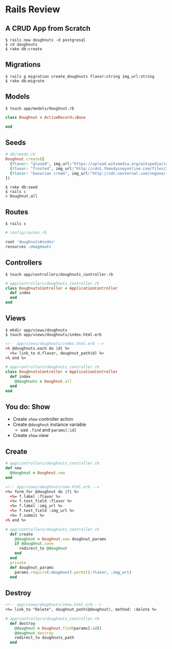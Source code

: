 # Rails Review

## A CRUD App from Scratch

    $ rails new doughnuts -d postgresql
    $ cd doughnuts
    $ rake db:create

## Migrations

    $ rails g migration create_doughnuts flavor:string img_url:string
    $ rake db:migrate

## Models

    $ touch app/models/doughnut.rb

```rb
class Doughnut < ActiveRecord::Base

end
```

## Seeds

```rb
# db/seeds.rb
Doughnut.create([
  {flavor: "glazed", img_url:"https://upload.wikimedia.org/wikipedia/commons/a/a5/Glazed-Donut.jpg"},
  {flavor: "frosted", img_url:"http://cdn1.theodysseyonline.com/files/2015/11/06/635824216505743270937342224_strawberry%20donut.jpg"},
  {flavor: "bavarian cream", img_url:"http://cdn.nexternal.com/vegane/images/BavarianCremeDonutLG.jpg"},
])
```

    $ rake db:seed
    $ rails c
    > Doughnut.all

## Routes

    $ rails s

```rb
# config/routes.rb

root 'doughnuts#index'
resources :doughnuts
```

## Controllers

    $ touch app/controllers/doughnuts_controller.rb

```rb
# app/controllers/doughnuts_controller.rb
class DoughnutsController < ApplicationController
  def index
  end
end
```

## Views

    $ mkdir app/views/doughnuts
    $ touch app/views/doughnuts/index.html.erb

```html
<!-- app/views/doughnuts/index.html.erb -->
<% @doughnuts.each do |d| %>
  <%= link_to d.flavor, doughnut_path(d) %>
<% end %>
```

```rb
# app/controllers/doughnuts_controller.rb
class DoughnutsController < ApplicationController
  def index
    @doughnuts = Doughnut.all
  end
end
```

## You do: Show

- Create `show` controller action
- Create `@doughnut` instance variable
  - use `.find` and `params[:id]`
- Create `show` view

## Create

```rb
# app/controllers/doughnuts_controller.rb
def new
  @doughnut = Doughnut.new
end
```

```html
<!-- app/views/doughnuts/new.html.erb -->
<%= form_for @doughnut do |f| %>
  <%= f.label :flavor %>
  <%= f.text_field :flavor %>
  <%= f.label :img_url %>
  <%= f.text_field :img_url %>
  <%= f.submit %>
<% end %>
```

```rb
# app/controllers/doughnuts_controller.rb
  def create
    @doughnut = Doughnut.new doughnut_params
    if @doughnut.save
      redirect_to @doughnut
    end
  end
  private
  def doughnut_params
    params.require(:doughnut).permit(:flavor, :img_url)
  end
```

## Destroy

```html
<!-- app/views/doughnuts/show.html.erb -->
<%= link_to "Delete", doughnut_path(@doughnut), method: :delete %>
```

```rb
# app/controllers/doughnuts_controller.rb
  def destroy
    @doughnut = Doughnut.find(params[:id])
    @doughnut.destroy
    redirect_to doughnuts_path
  end
```
